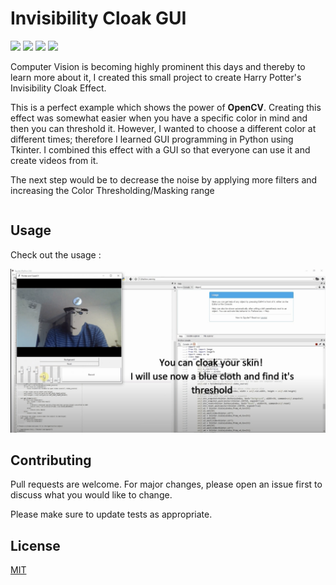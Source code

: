 # Invisibility Cloak GUI

![](https://img.shields.io/badge/Python-3.6-red)
![](https://img.shields.io/badge/Tkinter-8.6-blue)
![](https://img.shields.io/badge/Numpy-1.19.2-blue)
![](https://img.shields.io/badge/OpenCV-4.0-blue)

Computer Vision is becoming highly prominent this days and thereby to learn more about it, I created this small project to create Harry Potter's Invisibility Cloak Effect.

This is a perfect example which shows the power of **OpenCV**. Creating this effect was somewhat easier when you have a specific color in mind and then you can threshold it. However, I wanted to choose a different color at different times; therefore I learned GUI programming in Python using Tkinter. I combined this effect with a GUI so that everyone can use it and create videos from it.

The next step would be to decrease the noise by applying more filters and increasing the Color Thresholding/Masking range

```
```
## Usage
Check out the usage :

[![Watch the video](https://github.com/adityavyasbme/InvisibilityCloakGUI/blob/master/vid.png?raw=true)](https://www.youtube.com/watch?v=KPSEOzYA6YI)

## Contributing
Pull requests are welcome. For major changes, please open an issue first to discuss what you would like to change.

Please make sure to update tests as appropriate.

## License
[MIT](https://github.com/adityavyasbme/InvisibilityCloakGUI/blob/master/LICENSE.md)
